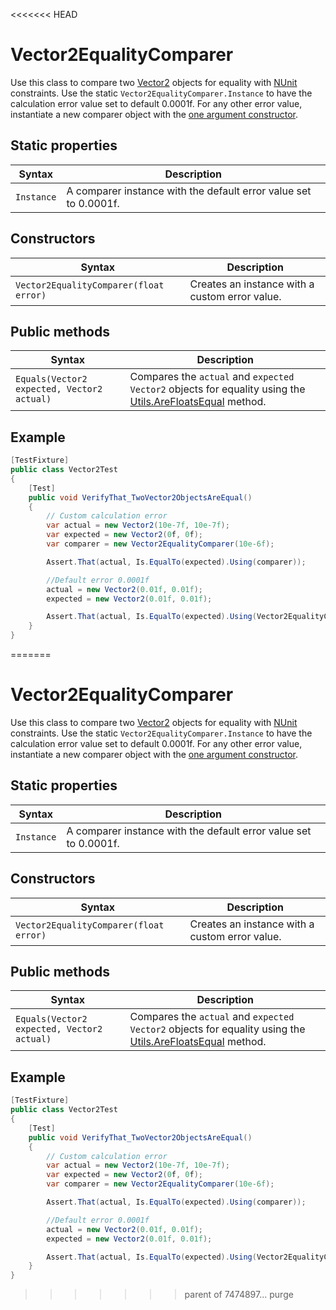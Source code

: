 <<<<<<< HEAD
# Vector2EqualityComparer

Use this class to compare two [Vector2](https://docs.unity3d.com/ScriptReference/Vector2.html) objects for equality with [NUnit](http://www.nunit.org/) constraints. Use the static `Vector2EqualityComparer.Instance` to have the calculation error value set to default 0.0001f. For any other error value, instantiate a new comparer object with the [one argument constructor](#constructors).

## Static properties

| Syntax     | Description                                                  |
| ---------- | ------------------------------------------------------------ |
| `Instance` | A comparer instance with the default error value set to 0.0001f. |

## Constructors

| Syntax                                 | Description                                    |
| -------------------------------------- | ---------------------------------------------- |
| `Vector2EqualityComparer(float error)` | Creates an instance with a custom error value. |

## Public methods

| Syntax                                     | Description                                                  |
| ------------------------------------------ | ------------------------------------------------------------ |
| `Equals(Vector2 expected, Vector2 actual)` | Compares the `actual` and `expected` `Vector2` objects for equality using the [Utils.AreFloatsEqual](./reference-test-utils.md) method. |

## Example

```c#
[TestFixture]
public class Vector2Test
{
    [Test]
    public void VerifyThat_TwoVector2ObjectsAreEqual()
    {
        // Custom calculation error
        var actual = new Vector2(10e-7f, 10e-7f);
        var expected = new Vector2(0f, 0f);
        var comparer = new Vector2EqualityComparer(10e-6f);

        Assert.That(actual, Is.EqualTo(expected).Using(comparer));

        //Default error 0.0001f
        actual = new Vector2(0.01f, 0.01f);
        expected = new Vector2(0.01f, 0.01f);

        Assert.That(actual, Is.EqualTo(expected).Using(Vector2EqualityComparer.Instance));
    }
}
```

=======
# Vector2EqualityComparer

Use this class to compare two [Vector2](https://docs.unity3d.com/ScriptReference/Vector2.html) objects for equality with [NUnit](http://www.nunit.org/) constraints. Use the static `Vector2EqualityComparer.Instance` to have the calculation error value set to default 0.0001f. For any other error value, instantiate a new comparer object with the [one argument constructor](#constructors).

## Static properties

| Syntax     | Description                                                  |
| ---------- | ------------------------------------------------------------ |
| `Instance` | A comparer instance with the default error value set to 0.0001f. |

## Constructors

| Syntax                                 | Description                                    |
| -------------------------------------- | ---------------------------------------------- |
| `Vector2EqualityComparer(float error)` | Creates an instance with a custom error value. |

## Public methods

| Syntax                                     | Description                                                  |
| ------------------------------------------ | ------------------------------------------------------------ |
| `Equals(Vector2 expected, Vector2 actual)` | Compares the `actual` and `expected` `Vector2` objects for equality using the [Utils.AreFloatsEqual](./reference-test-utils.md) method. |

## Example

```c#
[TestFixture]
public class Vector2Test
{
    [Test]
    public void VerifyThat_TwoVector2ObjectsAreEqual()
    {
        // Custom calculation error
        var actual = new Vector2(10e-7f, 10e-7f);
        var expected = new Vector2(0f, 0f);
        var comparer = new Vector2EqualityComparer(10e-6f);

        Assert.That(actual, Is.EqualTo(expected).Using(comparer));

        //Default error 0.0001f
        actual = new Vector2(0.01f, 0.01f);
        expected = new Vector2(0.01f, 0.01f);

        Assert.That(actual, Is.EqualTo(expected).Using(Vector2EqualityComparer.Instance));
    }
}
```

>>>>>>> parent of 7474897... purge
